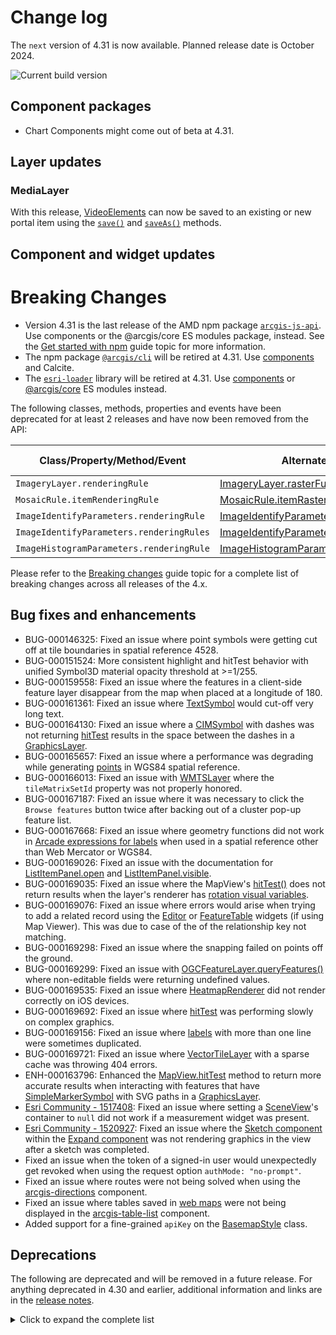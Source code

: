 # Change log

The `next` version of 4.31 is now available. Planned release date is October 2024.

![Current build version](https://img.shields.io/npm/v/@arcgis/core/next?label=Current%20build)

## Component packages

- Chart Components might come out of beta at 4.31.

## Layer updates

### MediaLayer

With this release, [VideoElements](https://developers.arcgis.com/javascript/latest/api-reference/esri-layers-support-VideoElement.html) can now be saved to an existing or new portal item using the [`save()`](https://developers.arcgis.com/javascript/latest/api-reference/esri-layers-MediaLayer.html#save) and [`saveAs()`](https://developers.arcgis.com/javascript/latest/api-reference/esri-layers-MediaLayer.html#saveAs) methods.

## Component and widget updates

# Breaking Changes

- Version 4.31 is the last release of the AMD npm package [`arcgis-js-api`](https://www.npmjs.com/package/arcgis-js-api). Use components or the @arcgis/core ES modules package, instead. See the [Get started with npm](https://developers.arcgis.com/javascript/latest/get-started-npm/) guide topic for more information.
- The npm package [`@arcgis/cli`](https://www.npmjs.com/package/@arcgis/cli) will be retired at 4.31. Use [components](https://developers.arcgis.com/javascript/latest/components/) and Calcite.
- The [`esri-loader`](https://github.com/Esri/esri-loader/blob/master/README.md) library will be retired at 4.31. Use [components](https://developers.arcgis.com/javascript/latest/components/) or [@arcgis/core](https://developers.arcgis.com/javascript/latest/es-modules/) ES modules instead.

The following classes, methods, properties and events have been deprecated for at least 2 releases and have now been removed from the API:

| Class/Property/Method/Event            | Alternate option                                                           | Version deprecated |
|----------------------------------------|----------------------------------------------------------------------------|-------|
| `ImageryLayer.renderingRule`           | [ImageryLayer.rasterFunction](https://developers.arcgis.com/javascript/latest//api-reference/esri-layers-ImageryLayer.html#rasterFunction) | 4.27 |
| `MosaicRule.itemRenderingRule`         | [MosaicRule.itemRasterFunction](https://developers.arcgis.com/javascript/latest//api-reference/esri-layers-support-MosaicRule.html#itemRasterFunction) | 4.27 |
| `ImageIdentifyParameters.renderingRule`| [ImageIdentifyParameters.rasterFunction](https://developers.arcgis.com/javascript/latest//api-reference/esri-rest-support-ImageIdentifyParameters.html#rasterFunction) | 4.27 |
| `ImageIdentifyParameters.renderingRules`| [ImageIdentifyParameters.rasterFunctions](https://developers.arcgis.com/javascript/latest//api-reference/esri-rest-support-ImageIdentifyParameters.html#rasterFunctions) | 4.27 |
| `ImageHistogramParameters.renderingRule`| [ImageHistogramParameters.rasterFunction](https://developers.arcgis.com/javascript/latest//api-reference/esri-rest-support-ImageHistogramParameters.html#rasterFunction) | 4.27 |

Please refer to the [Breaking changes](https://developers.arcgis.com/javascript/latest/breaking-changes/) guide topic for a complete list of breaking changes across all releases of the 4.x.

## Bug fixes and enhancements

- BUG-000146325: Fixed an issue where point symbols were getting cut off at tile boundaries in spatial reference 4528.
- BUG-000151524: More consistent highlight and hitTest behavior with unified Symbol3D material opacity threshold at >=1/255.
- BUG-000159558: Fixed an issue where the features in a client-side feature layer disappear from the map when placed at a longitude of 180.
- BUG-000161361: Fixed an issue where [TextSymbol](https://developers.arcgis.com/javascript/latest//api-reference/esri-symbols-TextSymbol.html) would cut-off very long text.
- BUG-000164130: Fixed an issue where a [CIMSymbol](https://developers.arcgis.com/javascript/latest//api-reference/esri-symbols-CIMSymbol.html) with dashes was not returning [hitTest](https://developers.arcgis.com/javascript/latest/api-reference/esri-views-MapView.html#hitTest) results in the space between the dashes in a [GraphicsLayer](https://developers.arcgis.com/javascript/latest//api-reference/esri-layers-GraphicsLayer.html).
- BUG-000165657: Fixed an issue where a performance was degrading while generating [points](https://developers.arcgis.com/javascript/latest/api-reference/esri-geometry-Point.html) in WGS84 spatial reference.
- BUG-000166013: Fixed an issue with [WMTSLayer](https://developers.arcgis.com/javascript/latest/api-reference/esri-layers-WMTSLayer.html) where the `tileMatrixSetId` property was not properly honored.
- BUG-000167187: Fixed an issue where it was necessary to click the `Browse features` button twice after backing out of a cluster pop-up feature list.
- BUG-000167668: Fixed an issue where geometry functions did not work in [Arcade expressions for labels](api-reference/esri-layers-support-LabelClass.html#labelExpressionInfo) when used in a spatial reference other than Web Mercator or WGS84.
- BUG-000169026: Fixed an issue with the documentation for [ListItemPanel.open](https://developers.arcgis.com/javascript/latest/api-reference/esri-widgets-LayerList-ListItemPanel.html#open) and [ListItemPanel.visible](https://developers.arcgis.com/javascript/latest/api-reference/esri-widgets-LayerList-ListItemPanel.html#visible).
- BUG-000169035: Fixed an issue where the MapView's [hitTest()](https://developers.arcgis.com/javascript/latest/api-reference/esri-views-MapView.html#hitTest) does not return results when the layer's renderer has [rotation visual variables](https://developers.arcgis.com/javascript/latest/api-reference/esri-renderers-visualVariables-RotationVariable.html).
- BUG-000169076: Fixed an issue where errors would arise when trying to add a related record using the [Editor](https://developers.arcgis.com/javascript/latest/api-reference/esri-widgets-Editor.html) or [FeatureTable](https://developers.arcgis.com/javascript/latest/api-reference/esri-widgets-FeatureTable.html) widgets (if using Map Viewer). This was due to case of the of the relationship key not matching.
- BUG-000169298: Fixed an issue where the snapping failed on points off the ground.
- BUG-000169299: Fixed an issue with [OGCFeatureLayer.queryFeatures()](https://developers.arcgis.com/javascript/latest/api-reference/esri-layers-OGCFeatureLayer.html#queryFeatures) where non-editable fields were returning undefined values.
- BUG-000169535: Fixed an issue where [HeatmapRenderer](https://developers.arcgis.com/javascript/latest/api-reference/esri-renderers-HeatmapRenderer.html) did not render correctly on iOS devices.
- BUG-000169692: Fixed an issue where [hitTest](https://developers.arcgis.com/javascript/latest/api-reference/esri-views-MapView.html#hitTest) was performing slowly on complex graphics.
- BUG-000169156: Fixed an issue where [labels](https://developers.arcgis.com/javascript/latest/api-reference/esri-layers-support-LabelClass.html) with more than one line were sometimes duplicated.
- BUG-000169721: Fixed an issue where [VectorTileLayer](https://developers.arcgis.com/javascript/latest/api-reference/esri-layers-VectorTileLayer.html) with a sparse cache was throwing 404 errors.
- ENH-000163796: Enhanced the [MapView.hitTest](https://developers.arcgis.com/javascript/latest/api-reference/esri-views-MapView.html#hitTest) method to return more accurate results when interacting with features that have [SimpleMarkerSymbol](https://developers.arcgis.com/javascript/latest/api-reference/esri-symbols-SimpleMarkerSymbol.html) with SVG paths in a [GraphicsLayer](https://developers.arcgis.com/javascript/latest/api-reference/esri-layers-GraphicsLayer.html).
- [Esri Community - 1517408](https://community.esri.com/t5/arcgis-javascript-maps-sdk-questions/toggle-3d-to-2d-ko-since-v4-30/m-p/1517408/): Fixed an issue where setting a [SceneView](https://developers.arcgis.com/javascript/latest/api-reference/esri-views-SceneView.html)'s container to `null` did not work if a measurement widget was present.
- [Esri Community - 1520927](https://community.esri.com/t5/arcgis-javascript-maps-sdk-questions/sketch-widget-and-expand-widget-not-playing-nice/m-p/1520927): Fixed an issue where the [Sketch component](https://developers.arcgis.com/javascript/latest/references/map-components/?path=/docs/component-reference-sketch--docs) within the [Expand component](https://developers.arcgis.com/javascript/latest/references/map-components/?path=/docs/component-reference-expand--docs) was not rendering graphics in the view after a sketch was completed.
- Fixed an issue when the token of a signed-in user would unexpectedly get revoked when using the request option `authMode: "no-prompt"`.
- Fixed an issue where routes were not being solved when using the [arcgis-directions](https://developers.arcgis.com/javascript/latest/references/map-components/?path=/docs/component-reference-directions--docs) component.
- Fixed an issue where tables saved in [web maps](https://developers.arcgis.com/javascript/latest/api-reference/esri-WebMap.html) were not being displayed in the [arcgis-table-list](https://developers.arcgis.com/javascript/latest/references/map-components/?path=/docs/component-reference-table-list--docs) component.
- Added support for a fine-grained `apiKey` on the [BasemapStyle](https://developers.arcgis.com/javascript/latest/api-reference/esri-support-BasemapStyle.html#apiKey) class.

## Deprecations

The following are deprecated and will be removed in a future release. For anything deprecated in 4.30 and earlier, additional information and links are in the [release notes](https://developers.arcgis.com/javascript/latest/release-notes/#deprecated-classes-properties-methods-events).

<details>
  <summary>Click to expand the complete list</summary>

- Accessor.get deprecated since version 4.28. Use optional chaining instead.
- AreaMeasurement2DViewModel.geodesicDistanceThreshold deprecated since version 4.29.
- BasemapLayerList.editingEnabled deprecated since 4.29. Use selectionMode, visibleElements.editTitleButton, and dragEnabled instead.
- BasemapLayerList.multipleSelectionEnabled deprecated since 4.29. Use selectionMode instead.
- Bookmarks.editingEnabled deprecated since 4.29. Use visibleElements.editBookmarkButton, visibleElements.addBookmarkButton, and dragEnabled instead.
- ButtonMenu.iconClass deprecated since 4.27. Use icon instead.
- ButtonMenu deprecated since 4.30, use TableMenuConfig instead.
- ButtonMenuItem.iconClass deprecated since 4.27. Use icon instead.
- ButtonMenuItem deprecated since 4.30, use TableMenuItemConfig instead.
- ButtonMenuViewModel deprecated since 4.30, use TableMenuConfig, Calcite components - Dropdown, Calcite components = List, or Calcite components - Menu web components instead. instead.
- DistanceMeasurement2DViewModel.geodesicDistanceThreshold deprecated since version 4.29.
- Editor.allowedWorkflows deprecated since version 4.29. Use Editor.visibleElements instead.
- EditorViewModel.allowedWorkflows deprecated since version 4.29. Use Editor.visibleElements instead.
- EditorViewModel.editableItems deprecated since 4.29. Use editorItems instead.
- ElevationProfile.geodesicDistanceThreshold deprecated since version 4.29.
- ElevationProfileViewModel.geodesicDistanceThreshold deprecated since version 4.29.
- ExternalRenderer.ExternalRenderer deprecated since 4.29. Use new RenderNode instead.
- externalRenderers.add deprecated since 4.29. Use new RenderNode instead.
- externalRenderers.fromRenderCoordinates deprecated since 4.29. Use webgl instead.
- externalRenderers.getRenderCamera deprecated since 4.29. Use new RenderNode.camera instead.
- externalRenderers.remove deprecated since 4.29. Use new RenderNode instead.
- externalRenderers.renderCoordinateTransformAt deprecated since 4.29. Use webgl instead.
- externalRenderers.requestRender deprecated since 4.29. Use new RenderNode.requestRender() instead.
- externalRenderers.toRenderCoordinates deprecated since 4.29. Use webgl instead.
- externalRenderers deprecated since 4.29. Use the new RenderNode instead.
- FeatureTable.clearSelectionFilter deprecated since version 4.30. Use filterBySelectionEnabled or objectIds instead.
- FeatureTable.filterBySelection deprecated since version 4.30. Use filterBySelectionEnabled or objectIds instead.
- FeatureTableViewModel.clearSelectionFilter deprecated since version 4.30. Use filterBySelectionEnabled or objectIds() instead.
- FeatureTableViewModel.filterBySelection deprecated since version 4.30. Use filterBySelectionEnabled or objectIds instead.
- FieldColumn.name deprecated since version 4.30, use FieldColumn.fieldName instead.
- GroupInput.state deprecated since version 4.28. Instead use open.
- HandleOwner deprecated since version 4.28. Use addHandles() and removeHandles() from Accessor instead.
- ImageHistogramParameters.renderingRule deprecated since version 4.27. Use rasterFunction instead.
- ImageIdentifyParameters.renderingRule deprecated since version 4.27. Use rasterFunctions instead.
- ImageIdentifyParameters.renderingRules deprecated since version 4.27. Use rasterFunctions instead.
- ImageryLayer.renderingRule deprecated since 4.27. Use rasterFunction instead.
- ImageryTileLayer.rasterInfo deprecated since 4.29. Use serviceRasterInfo instead.
- LayerList.multipleSelectionEnabled deprecated since 4.29. Use selectionMode instead.
- LayerList.selectionEnabled deprecated since 4.29. Use selectionMode and dragEnabled instead.
- ListItemPanel.className deprecated since version 4.30. Use icon
- Locate.rotationEnabled deprecated since 4.29. Use Track widget instead
- Mesh.createFromFiles deprecated Use convertMesh instead.
- meshUtils.georeference deprecated since version 4.30. Use convertVertexSpace instead.
- meshUtils.ungeoreference deprecated since version 4.30. Use convertVertexSpace instead.
- MosaicRule.itemRenderingRule deprecated since version 4.27. Use itemRasterFunction instead.
- Popup.collapseEnabled deprecated since 4.29. Use PopupVisibleElements.collapseButton instead.
- Popup.spinnerEnabled deprecated since 4.29. Use PopupVisibleElements.spinner instead.
- RenderContext.RenderContext deprecated since 4.29. Use new RenderNode instead.
- RenderContextCallback.RenderContextCallback deprecated since 4.29. Use new RenderNode.render instead.
- TableList.multipleSelectionEnabled deprecated since 4.29. Use selectionMode instead.
- TableList.selectionEnabled deprecated since 4.29. Use selectionMode and dragEnabled instead.
- The addBookmark property within Bookmarks.visibleElements is deprecated at 4.29. Use visibleElements.addBookmarkButton instead.
- The "connectivity" possible value for QueryAssociationsParameters.types is deprecated at 4.29. Please use "junction-junction-connectivity" instead.
- TimeSlider.getPropertiesFromWebMap deprecated since 4.29. Use getTimeSliderSettingsFromWebDocument instead.
- TimeSliderViewModel.getPropertiesFromWebMap deprecated since 4.29. Use getTimeSliderSettingsFromWebDocument instead.
- timeUtils.getTimeSliderSettingsFromWebMap deprecated since 4.30. Use getTimeSliderSettingsFromWebDocument instead.
- ValidateNetworkTopologyResult.dirtyAreaCount deprecated since version 4.28. Dirty area count was implemented in the original version of utility network, but as of schema version 4 of the utility network, this is no longer supported.
- VersionManagementViewModel.versionIdentifierLookup deprecated since version 4.30. Use VersioningState instead.
- VersionManagementViewModel.versionInfoLookup deprecated since version 4.30. Use VersioningState instead.
- VersionManagementViewModel.versionManagementServiceLookup deprecated since version 4.30. Use VersioningState instead.
- VoxelVariable deprecated This module was moved in 4.25. Use VoxelVariable instead.
- VoxelVolumeStyle deprecated This module was moved in 4.25. Use VoxelVolumeStyle instead.
- WCSLayer.rasterInfo deprecated since 4.29. Use serviceRasterInfo instead.
- Widget.own deprecated since 4.28. Use addHandles() instead.

</details>
